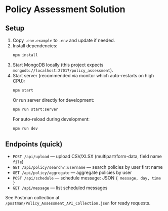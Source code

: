 # Policy Assessment Solution

## Setup

1. Copy `.env.example` to `.env` and update if needed.
2. Install dependencies:
   ```bash
   npm install
   ```
3. Start MongoDB locally (this project expects `mongodb://localhost:27017/policy_assessment`).
4. Start server (recommended via monitor which auto-restarts on high CPU):
   ```bash
   npm start
   ```
   Or run server directly for development:
   ```bash
   npm run start:server
   ```
   For auto-reload during development:
   ```bash
   npm run dev
   ```

## Endpoints (quick)

- `POST /api/upload` — upload CSV/XLSX (multipart/form-data, field name `file`)
- `GET /api/policy/search/:username` — search policies by user first name
- `GET /api/policy/aggregate` — aggregate policies by user
- `POST /api/schedule` — schedule message: JSON `{ message, day, time }`
- `GET /api/message` — list scheduled messages

See Postman collection at `/postman/Policy_Assessment_API_Collection.json` for ready requests.
